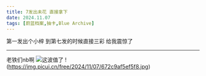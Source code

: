 ```yaml
---
title: 7发出未花 直接拿下
date: 2024.11.07
tags: [蔚蓝档案,抽卡,Blue Archive]
---
```


第一发出个小梓
到第七发的时候直接三彩 给我震惊了

---

老铁们nb啊
![这波值了](https://img.picui.cn/free/2024/11/07/672c9a9ea4069.jpg)
!(https://img.picui.cn/free/2024/11/07/672c9af5ef5f8.jpg)
